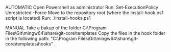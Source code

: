 AUTOMATIC
Open Powershell as administrator
Run: Set-ExecutionPolicy Unrestricted -Force
Move to the repository root (where the install-hook.ps1 script is located)
Run: .\install-hooks.ps1

MANUAL
Take a bakup of the folder C:\Program Files\Git\mingw64\share\git-core\templates
Copy the files in the hook folder in the following path: "C:\Program Files\Git\mingw64\share\git-core\templates\hooks"
.
